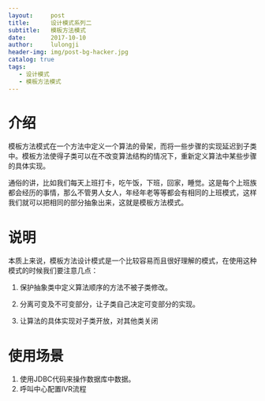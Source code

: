 ```yaml
---
layout:     post
title:      设计模式系列二
subtitle:   模板方法模式
date:       2017-10-10
author:     lulongji
header-img: img/post-bg-hacker.jpg
catalog: true
tags:
   - 设计模式
   - 模板方法模式
---
```



# 介绍
模板方法模式在一个方法中定义一个算法的骨架，而将一些步骤的实现延迟到子类中。模板方法使得子类可以在不改变算法结构的情况下，重新定义算法中某些步骤的具体实现。

通俗的讲，比如我们每天上班打卡，吃午饭，下班，回家，睡觉。这是每个上班族都会经历的事情，那么不管男人女人，年经年老等等都会有相同的上班模式，这样我们就可以把相同的部分抽象出来，这就是模板方法模式。

# 说明
本质上来说，模板方法设计模式是一个比较容易而且很好理解的模式，在使用这种模式的时候我们要注意几点：

1. 保护抽象类中定义算法顺序的方法不被子类修改。

2. 分离可变及不可变部分，让子类自己决定可变部分的实现。

3. 让算法的具体实现对子类开放，对其他类关闭


# 使用场景

1. 使用JDBC代码来操作数据库中数据。
2. 呼叫中心配置IVR流程


